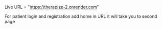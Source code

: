 Live URL = "https://therapize-2.onrender.com"

For patient login and registration 
add home in URL
it will take you to second page
